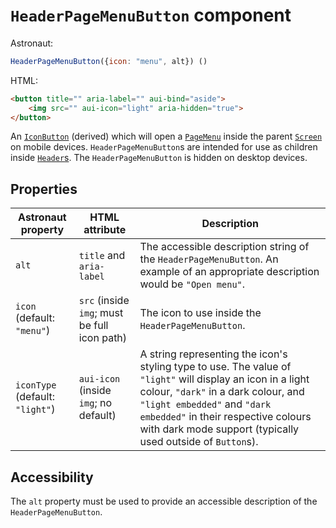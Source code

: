 # `HeaderPageMenuButton` component
Astronaut:
```javascript
HeaderPageMenuButton({icon: "menu", alt}) ()
```

HTML:
```html
<button title="" aria-label="" aui-bind="aside">
    <img src="" aui-icon="light" aria-hidden="true">
</button>
```

An [`IconButton`](reference/components/iconbutton.md) (derived) which will open a [`PageMenu`](reference/components/pagemenu.md) inside the parent [`Screen`](reference/components/screen.md) on mobile devices. `HeaderPageMenuButton`s are intended for use as children inside [`Header`s](reference/components/header.md). The `HeaderPageMenuButton` is hidden on desktop devices.

## Properties
| Astronaut property | HTML attribute | Description |
|---|---|---|
|`alt` | `title` and `aria-label` | The accessible description string of the `HeaderPageMenuButton`. An example of an appropriate description would be `"Open menu"`. |
| `icon` (default: `"menu"`) | `src` (inside `img`; must be full icon path) | The icon to use inside the `HeaderPageMenuButton`. |
| `iconType` (default: `"light"`) | `aui-icon` (inside `img`; no default) | A string representing the icon's styling type to use. The value of `"light"` will display an icon in a light colour, `"dark"` in a dark colour, and `"light embedded"` and `"dark embedded"` in their respective colours with dark mode support (typically used outside of `Button`s). |

## Accessibility
The `alt` property must be used to provide an accessible description of the `HeaderPageMenuButton`.